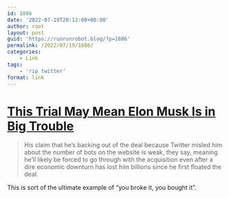 ```yaml
---
id: 1886
date: '2022-07-19T20:12:00+00:00'
author: root
layout: post
guid: 'https://runrunrobot.blog/?p=1886'
permalink: /2022/07/19/1886/
categories:
    - Link
tags:
    - 'rip twitter'
format: link
---
```


# [This Trial May Mean Elon Musk Is in Big Trouble](https://futurism.com/trial-elon-musk-big-trouble-court)

> His claim that he’s backing out of the deal because Twitter misled him about the number of bots on the website is weak, they say, meaning he’ll likely be forced to go through with the acquisition even after a dire economic downturn has lost him billions since he first floated the deal.

This is sort of the ultimate example of “you broke it, you bought it”.